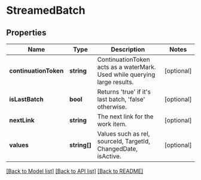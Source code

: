 # StreamedBatch

## Properties
Name | Type | Description | Notes
------------ | ------------- | ------------- | -------------
**continuationToken** | **string** | ContinuationToken acts as a waterMark. Used while querying large results. | [optional] 
**isLastBatch** | **bool** | Returns &#39;true&#39; if it&#39;s last batch, &#39;false&#39; otherwise. | [optional] 
**nextLink** | **string** | The next link for the work item. | [optional] 
**values** | **string[]** | Values such as rel, sourceId, TargetId, ChangedDate, isActive. | [optional] 

[[Back to Model list]](../README.md#documentation-for-models) [[Back to API list]](../README.md#documentation-for-api-endpoints) [[Back to README]](../README.md)


